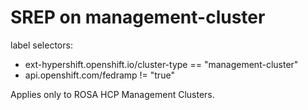 # SREP on management-cluster
label selectors:
* ext-hypershift.openshift.io/cluster-type == "management-cluster"
* api.openshift.com/fedramp != "true"

Applies only to ROSA HCP Management Clusters.

## 